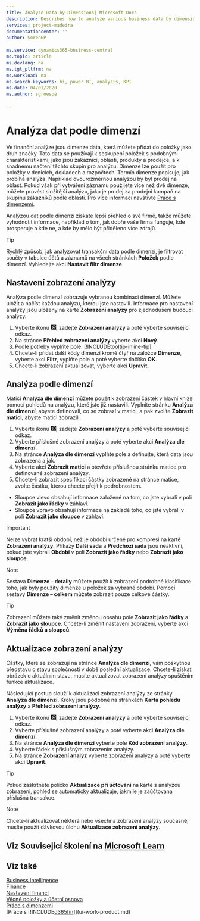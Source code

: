 ```yaml
---
title: Analyze Data by Dimensions| Microsoft Docs
description: Describes how to analyze various business data by dimensions.
services: project-madeira
documentationcenter: ''
author: SorenGP

ms.service: dynamics365-business-central
ms.topic: article
ms.devlang: na
ms.tgt_pltfrm: na
ms.workload: na
ms.search.keywords: bi, power BI, analysis, KPI
ms.date: 04/01/2020
ms.author: sgroespe

---
```

# Analýza dat podle dimenzí
Ve finanční analýze jsou dimenze data, která můžete přidat do položky jako druh značky. Tato data se používají k seskupení položek s podobnými charakteristikami, jako jsou zákazníci, oblasti, produkty a prodejce, a k snadnému načtení těchto skupin pro analýzu. Dimenze lze použít pro položky v denících, dokladech a rozpočtech. Termín dimenze popisuje, jak probíhá analýza. Například dvourozměrnou analýzou by byl prodej na oblast. Pokud však při vytváření záznamu použijete více než dvě dimenze, můžete provést složitější analýzu, jako je prodej za prodejní kampaň na skupinu zákazníků podle oblasti. Pro více informací navštivte [Práce s dimenzemi](finance-dimensions.md).

Analýzou dat podle dimenzí získáte lepší přehled o své firmě, takže můžete vyhodnotit informace, například o tom, jak dobře vaše firma funguje, kde prosperuje a kde ne, a kde by mělo být přiděleno více zdrojů.

> [!TIP]
> Rychlý způsob, jak analyzovat transakční data podle dimenzí, je filtrovat součty v tabulce účtů a záznamů na všech stránkách **Položek** podle dimenzí. Vyhledejte akci **Nastavit filtr dimenze**.

## Nastavení zobrazení analýzy
Analýza podle dimenzí zobrazuje vybranou kombinaci dimenzí. Můžete uložit a načíst každou analýzu, kterou jste nastavili. Informace pro nastavení analýzy jsou uloženy na kartě **Zobrazení analýzy** pro zjednodušení budoucí analýzy.

1. Vyberte ikonu ![Žárovky, která otevře funkci Řekněte mi](media/ui-search/search_small.png "Řekněte mi, co chcete dělat"), zadejte **Zobrazení analýzy** a poté vyberte související odkaz.
2. Na stránce **Přehled zobrazení analýzy** vyberte akci **Nový**.
3. Podle potřeby vyplňte pole. [!INCLUDE[tooltip-inline-tip](includes/tooltip-inline-tip_md.md)]
4. Chcete-li přidat další kódy dimenzí kromě čtyř na záložce **Dimenze**, vyberte akci **Filtr**, vyplňte pole a poté vyberte tlačítko **OK**.
5. Chcete-li zobrazení aktualizovat, vyberte akci **Upravit**.

## Analýza podle dimenzí
Matici **Analýza dle dimenzí** můžete použít k zobrazení částek v hlavní knize pomocí pohledů na analýzu, které jste již nastavili. Vyplníte stránku **Analýza dle dimenzí**, abyste definovali, co se zobrazí v matici, a pak zvolíte **Zobrazit matici**, abyste matici zobrazili.

1. Vyberte ikonu ![Žárovky, která otevře funkci Řekněte mi](media/ui-search/search_small.png "Řekněte mi, co chcete dělat"), zadejte **Zobrazení analýzy** a poté vyberte související odkaz.
2. Vyberte příslušné zobrazení analýzy a poté vyberte akci **Analýza dle dimenzí**.
3. Na stránce **Analýza dle dimenzí** vyplňte pole a definujte, která data jsou zobrazena a jak.
4. Vyberte akci **Zobrazit matici** a otevřete příslušnou stránku matice pro definované zobrazení analýzy.
5. Chcete-li zobrazit specifikaci částky zobrazené na stránce matice, zvolte částku, kterou chcete přejít k podrobnostem.

- Sloupce vlevo obsahují informace založené na tom, co jste vybrali v poli **Zobrazit jako řádky** v záhlaví.
- Sloupce vpravo obsahují informace na základě toho, co jste vybrali v poli **Zobrazit jako sloupce** v záhlaví.

> [!IMPORTANT]
> Nelze vybrat kratší období, než je období určené pro kompresi na kartě **Zobrazení analýzy**. Příkazy **Další sada** a **Předchozí sada** jsou neaktivní, pokud jste vybrali **Období** v poli **Zobrazit jako řádky** nebo **Zobrazit jako sloupce**.

> [!NOTE]
> Sestava **Dimenze – detaily** můžete použít k zobrazení podrobné klasifikace toho, jak byly použity dimenze u položek za vybrané období. Pomocí sestavy **Dimenze – celkem** můžete zobrazit pouze celkové částky.

> [!TIP]
> Zobrazení můžete také změnit změnou obsahu pole **Zobrazit jako řádky** a **Zobrazit jako sloupce**. Chcete-li změnit nastavení zobrazení, vyberte akci **Výměna řádků a sloupců**.

## Aktualizace zobrazení analýzy
Částky, které se zobrazují na stránce **Analýza dle dimenzí**, vám poskytnou představu o stavu společnosti v době poslední aktualizace. Chcete-li získat obrázek o aktuálním stavu, musíte aktualizovat zobrazení analýzy spuštěním funkce aktualizace.

Následující postup slouží k aktualizaci zobrazení analýzy ze stránky **Analýza dle dimenzí**. Kroky jsou podobné na stránkách **Karta pohledu analýzy** a **Přehled zobrazení analýzy**.

1. Vyberte ikonu ![Žárovky, která otevře funkci Řekněte mi](media/ui-search/search_small.png "Řekněte mi, co chcete dělat"), zadejte **Zobrazení analýzy** a poté vyberte související odkaz.
2. Vyberte příslušné zobrazení analýzy a poté vyberte akci **Analýza dle dimenzí**.
2. Na stránce **Analýza dle dimenzí** vyberte pole **Kód zobrazení analýzy**.
3. Vyberte řádek s příslušným zobrazením analýzy.
4. Na stránce **Zobrazení analýz** vyberte zobrazení analýzy a poté vyberte akci **Upravit**.

> [!TIP]
> Pokud zaškrtnete políčko **Aktualizace při účtování** na kartě s analýzou zobrazení, pohled se automaticky aktualizuje, jakmile je zaúčtována příslušná transakce.

> [!NOTE]
> Chcete-li aktualizovat některá nebo všechna zobrazení analýzy současně, musíte použít dávkovou úlohu **Aktualizace zobrazení analýzy**.

## Viz Související školení na [Microsoft Learn](/learn/modules/dimensions-financial-reports-dynamics-365-business-central/index)

## Viz také
[Business Intelligence](bi.md)  
[Finance](finance.md)  
[Nastavení financí](finance-setup-finance.md)  
[Věcné položky a účetní osnova](finance-general-ledger.md)  
[Práce s dimenzemi](finance-dimensions.md)  
[Práce s [!INCLUDE[d365fin](includes/d365fin_md.md)]](ui-work-product.md)
